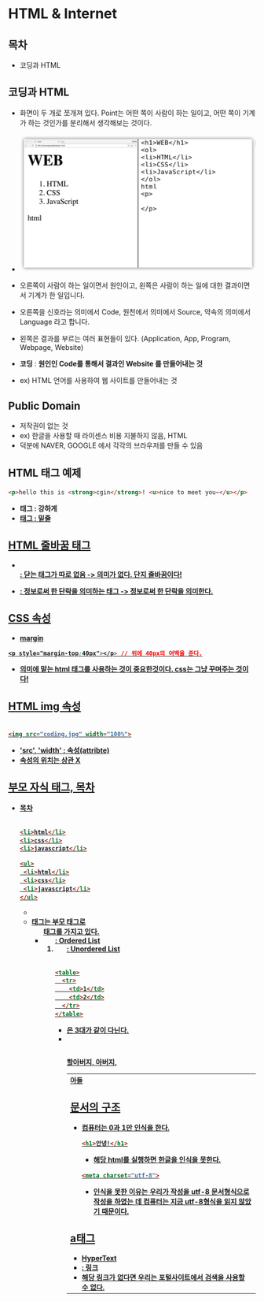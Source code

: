 # HTML & Internet

## 목차
- 코딩과 HTML



## 코딩과 HTML

  - 화면이 두 개로 쪼개져 있다. Point는 어떤 쪽이 사람이 하는 일이고, 어떤 쪽이 기계가 하는 것인가를 분리해서 생각해보는 것이다.
  - ![기계VS사람](./images/기계VS사람.PNG)
  
  - 오른쪽이 사람이 하는 일이면서 원인이고, 왼쪽은 사람이 하는 일에 대한 결과이면서 기계가 한 일입니다.
  - 오른쪽을 신호라는 의미에서 Code, 원천에서 의미에서 Source, 약속의 의미에서 Language 라고 합니다.
  - 왼쪽은 결과를 부르는 여러 표현들이 있다. (Application, App, Program, Webpage, Website) 
  - **코딩** : **원인인 Code를 통해서 결과인 Website 를 만들어내는 것**
  - ex) HTML 언어를 사용하여 웹 사이트를 만들어내는 것
  
  
## Public Domain

- 저작권이 없는 것 
- ex) 한글을 사용할 때 라이센스 비용 지불하지 않음, HTML
- 덕분에 NAVER, GOOGLE 에서 각각의 브라우저를 만들 수 있음



## HTML 태그 예제

```html
<p>hello this is <strong>cgin</strong>! <u>nice to meet you~</u></p>

```

- <strong> 태그 : 강하게
- <u> 태그 : 밑줄


## HTML 줄바꿈 태그

- <br> : 닫는 태그가 따로 없음 -> 의미가 없다. 단지 줄바꿈이다!
- <p></p> : 정보로써 한 단락을 의미하는 태그 -> 정보로써 한 단락을 의미한다.



## CSS 속성

- margin

```css
<p style="margin-top:40px"></p> // 위에 40px의 여백을 준다.


```

- 의미에 맡는 html 태그를 사용하는 것이 중요한것이다. css는 그냥 꾸며주는 것이다!



## HTML img 속성

```html

<img src="coding.jpg" width="100%">

```
- 'src', 'width' : 속성(attribte)
- 속성의 위치는 상관 X



## 부모 자식 태그, 목차

- 목차
  ```html
  
  <li>html</li>
  <li>css</li>
  <li>javascript</li>

  ```

   ```html
  <ul>
    <li>html</li>
    <li>css</li>
    <li>javascript</li>
  </ul>
  ```
  
  - <li>태그는 부모 태그로 <ul> 태그를 가지고 있다.
  - <ol> : Ordered List
  - <ul> : Unordered List
  
  
  ```html
  
  <table>
    <tr>
      <td>1</td>
      <td>2</td>
    </tr>
  </table>
  
  ```
  
  
  - <table>은 3대가 같이 다닌다. 
  - <table> 할아버지, <tr> 아버지, <td> 아들




## 문서의 구조

- 컴퓨터는 0과 1만 인식을 한다.
  ```html
  <h1>안녕!</h1>
  ```
  
  - 해당 html를 실행하면 한글을 인식을 못한다.

  ```html
  <meta charset="utf-8">
  ```

  - 인식을 못한 이유는 우리가 작성을 utf-8 문서형식으로 작성을 하였는 데 컴퓨터는 지금 utf-8형식을 읽지 않았기 때문이다.



## a태그

- HyperText
- <a></a> : 링크
- 해당 링크가 없다면 우리는 포털사이트에서 검색을 사용할 수 없다.






